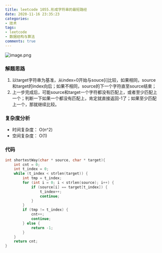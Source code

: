 ```yaml
---
title: leetcode 1055.形成字符串的最短路经
date: 2020-11-16 23:35:23
categories:
- 技术
tags:
- leetcode
- 数据结构与算法
comments: true
---
```


![image.png](https://pic.leetcode-cn.com/1604921591-QkayHN-image.png)

### 解题思路
1. 以target字符串为基准，从index=0开始与souce[i]比较，如果相同，source和target的index向后；如果不相同，source的下一个字符直至source结束；
2. 上一步完成后，可能source和target一个字符都没有匹配上，或者至少匹配上一个；判断一下如果一个都没有匹配上，肯定就直接返回-1了；如果至少匹配上一个，那就继续比较。

### 复杂度分析
* 时间复杂度： O(n^2)
* 空间复杂度： O(1)

### 代码

```c
int shortestWay(char * source, char * target){
    int cnt = 0;  
    int t_index = 0;
    while (t_index < strlen(target)) {
        int tmp = t_index;
        for (int i = 0; i < strlen(source); i++) {
            if (source[i] == target[t_index]) {
                t_index++;
                continue;
            }
        }
        if (tmp != t_index) {
            cnt++;
            continue;
        } else {
            return -1;
        }
    }
    return cnt;
}
```